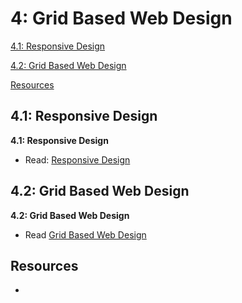 4: Grid Based Web Design
=========================
[4.1: Responsive Design](#41-responsive)

[4.2: Grid Based Web Design](#42-float)


[Resources](#resources)

<a id="41-responsive">4.1: Responsive Design</a>
---------------------

**4.1: Responsive Design** 

+ Read: [Responsive Design](https://docs.google.com/presentation/d/1LM9LGsGYyRrAWib0crYdQSdu31U_jkGyOfrwMSIb12c/edit?usp=sharing)



<a id="42-float">4.2: Grid Based Web Design</a>
---------------------

**4.2: Grid Based Web Design** 

+ Read [Grid Based Web Design](https://docs.google.com/presentation/d/12025Umyz1AiPphNRYMRk3uI2kFkFW2hF6M_UCj8mL4Y/edit?usp=sharing)



<a id="resources">Resources</a>
-----------------------------
+ 